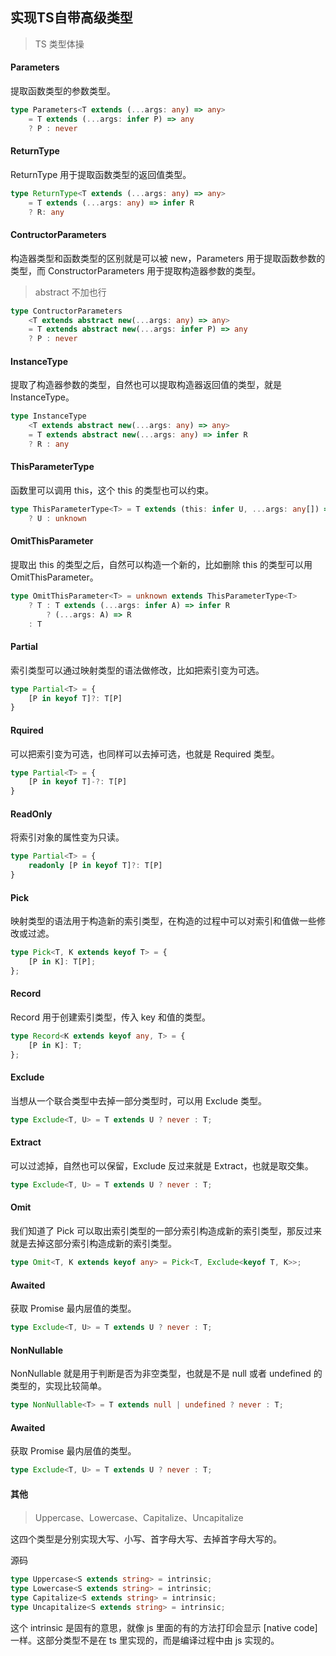 ## 实现TS自带高级类型

> TS 类型体操

#### Parameters

提取函数类型的参数类型。

```typescript
type Parameters<T extends (...args: any) => any> 
	= T extends (...args: infer P) => any
	? P : never
```

#### ReturnType

ReturnType 用于提取函数类型的返回值类型。

```typescript
type ReturnType<T extends (...args: any) => any> 
	= T extends (...args: any) => infer R
	? R: any
```

#### ContructorParameters

构造器类型和函数类型的区别就是可以被 new，Parameters 用于提取函数参数的类型，而 ConstructorParameters 用于提取构造器参数的类型。

> abstract 不加也行

```typescript
type ContructorParameters
	<T extends abstract new(...args: any) => any> 
	= T extends abstract new(...args: infer P) => any
	? P : never
```

#### InstanceType

提取了构造器参数的类型，自然也可以提取构造器返回值的类型，就是 InstanceType。

```typescript
type InstanceType
	<T extends abstract new(...args: any) => any> 
	= T extends abstract new(...args: any) => infer R
	? R : any
```

#### ThisParameterType 

函数里可以调用 this，这个 this 的类型也可以约束。

```typescript
type ThisParameterType<T> = T extends (this: infer U, ...args: any[]) => any 
    ? U : unknown
```

#### OmitThisParameter

提取出 this 的类型之后，自然可以构造一个新的，比如删除 this 的类型可以用 OmitThisParameter。

```typescript
type OmitThisParameter<T> = unknown extends ThisParameterType<T> 
	? T : T extends (...args: infer A) => infer R 
    	? (...args: A) => R 
   	: T
```

#### Partial

索引类型可以通过映射类型的语法做修改，比如把索引变为可选。

```typescript
type Partial<T> = {
    [P in keyof T]?: T[P]
}
```

#### Rquired

可以把索引变为可选，也同样可以去掉可选，也就是 Required 类型。

```typescript
type Partial<T> = {
    [P in keyof T]-?: T[P]
}
```

#### ReadOnly

将索引对象的属性变为只读。

```typescript
type Partial<T> = {
    readonly [P in keyof T]?: T[P]
}
```

#### Pick

映射类型的语法用于构造新的索引类型，在构造的过程中可以对索引和值做一些修改或过滤。

```typescript
type Pick<T, K extends keyof T> = {
    [P in K]: T[P];
};
```

#### Record 

Record 用于创建索引类型，传入 key 和值的类型。

```typescript
type Record<K extends keyof any, T> = {
    [P in K]: T;
};
```

#### Exclude

当想从一个联合类型中去掉一部分类型时，可以用 Exclude 类型。

```typescript
type Exclude<T, U> = T extends U ? never : T;
```

#### Extract

可以过滤掉，自然也可以保留，Exclude 反过来就是 Extract，也就是取交集。

```typescript
type Exclude<T, U> = T extends U ? never : T;
```

#### Omit

我们知道了 Pick 可以取出索引类型的一部分索引构造成新的索引类型，那反过来就是去掉这部分索引构造成新的索引类型。

```typescript
type Omit<T, K extends keyof any> = Pick<T, Exclude<keyof T, K>>;
```

#### Awaited

获取 Promise 最内层值的类型。

```typescript
type Exclude<T, U> = T extends U ? never : T;
```

#### NonNullable 

NonNullable 就是用于判断是否为非空类型，也就是不是 null 或者 undefined 的类型的，实现比较简单。

```typescript
type NonNullable<T> = T extends null | undefined ? never : T;
```

#### Awaited

获取 Promise 最内层值的类型。

```typescript
type Exclude<T, U> = T extends U ? never : T;
```

#### 其他

> Uppercase、Lowercase、Capitalize、Uncapitalize

这四个类型是分别实现大写、小写、首字母大写、去掉首字母大写的。

源码

```typescript
type Uppercase<S extends string> = intrinsic;
type Lowercase<S extends string> = intrinsic;
type Capitalize<S extends string> = intrinsic;
type Uncapitalize<S extends string> = intrinsic;
```

这个 intrinsic 是固有的意思，就像 js 里面的有的方法打印会显示 [native code] 一样。这部分类型不是在 ts 里实现的，而是编译过程中由 js 实现的。